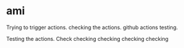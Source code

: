 # ami
Trying to trigger actions.
checking the actions. github actions testing.

Testing the actions.
Check checking checking checking checking 